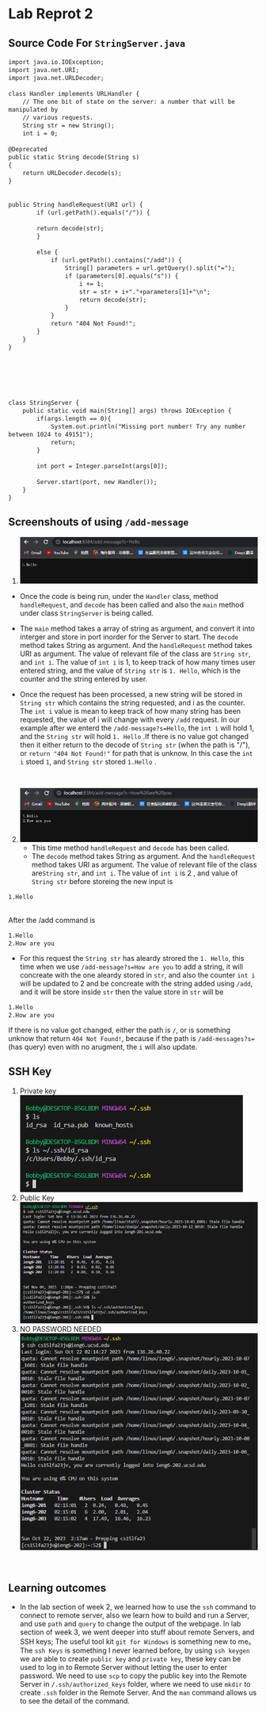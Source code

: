 # Lab Reprot 2

## Source Code For `StringServer.java`

```
import java.io.IOException;
import java.net.URI;
import java.net.URLDecoder;

class Handler implements URLHandler {
    // The one bit of state on the server: a number that will be manipulated by
    // various requests.
    String str = new String();
    int i = 0;

@Deprecated
public static String decode(String s)
{
    return URLDecoder.decode(s);
}


public String handleRequest(URI url) {
        if (url.getPath().equals("/")) {

        return decode(str);      
        }

        else {
            if (url.getPath().contains("/add")) {
                String[] parameters = url.getQuery().split("=");
                if (parameters[0].equals("s")) {
                    i += 1;
                    str = str + i+"."+parameters[1]+"\n";
                    return decode(str);
                }
            }
            return "404 Not Found!";
        }
    }
}






class StringServer {
    public static void main(String[] args) throws IOException {
        if(args.length == 0){
            System.out.println("Missing port number! Try any number between 1024 to 49151");
            return;
        }

        int port = Integer.parseInt(args[0]);

        Server.start(port, new Handler());
    }
}

```

## Screenshouts of  using `/add-message` 
1. ![Hello](laba21.png)
 * Once the code is being run, under the `Handler` class, method `handleRequest`, and `decode` has been called and also the `main` method under class `StringServer` is being called.
 * The `main` method takes a array of string as argument, and convert it into interger and store in port inorder for the Server to start. The `decode` method takes String as argument. And the `handleRequest` method takes URI as argument. The value of relevant file of the class are `String str`, and `int i`. The value of `int i` is 1, to keep track of how many times user entered string, and the value of `String str` is `1. Hello`, which is the counter and the string entered by user.

 * Once the request has been processed, a new string will be stored in `String str` which contains the string requested, and i as the counter. The `int i` value is mean to keep track of how many string has been requested, the value of i will change with every `/add` request. In our example after we enterd the `/add-message?s=Hello`, the `int i` will hold 1, and the `String str` will hold `1. Hello` .If there is no value got changed then it either return to the decode of `String str` (when the path is "/"), or  `return "404 Not Found!"` for path that is unknow. In this case the `int i` stoed `1`, and `String str` stored `1.Hello` .
<br>

2. ![Howareyou](laba22.png)
    * This time method `handleRequest` and `decode` has been called.
    * The `decode` method takes String as argument. And the `handleRequest` method takes URI as argument. The value of relevant file of the class are`String str`, and `int i`. The value of `int i` is 2 , and value of `String str` before storeing the new input is <br>
```
1.Hello
```
<br>
After the /add command is <br>

```
1.Hello
2.How are you
```

  
* For this request the `String str` has aleardy strored the `1. Hello`, this time when we use `/add-message?s=How are you` to add a string, it will concreate with the one aleardy stored in `str`, and also the counter `int i` will be updated to 2 and be concreate with the string added using `/add`, and it will be store inside `str` then the value store in `str` will be
```
1.Hello
2.How are you
```
If there is no value got changed, either the path is `/`, or is something unknow that return `404 Not Found!`, because if the path is `/add-messages?s=`(has query) even with no arugment, the `i` will also update.
<br>

## SSH Key
1. Private key<br>![private](lab2private2.png)
2. Public Key<br>![public](lab2public2.png)
3. NO PASSWORD NEEDED<br>![nopassword](nopassword.png)
<br>

## Learning outcomes
* In the lab section of week 2, we learned how to use the `ssh` command to connect to remote server, also we learn how to build and run a Server, and use `path` and `query` to change the output of the webpage. In lab section of week 3, we went deeper into stuff about remote Servers, and SSH keys; The useful tool kit `git for Windows` is something new to me。 The `ssh Keys` is something I never learned before, by using `ssh keygen` we are able to create `public key` and `private key`, these key can be used to log in to Remote Server without letting the user to enter password. We need to use `scp` to copy the public key into the Remote Server in `/.ssh/authorized_keys` folder, where we need to use `mkdir` to create `.ssh` folder in the Remote Server. And the `man` command allows us to see the detail of the command.
